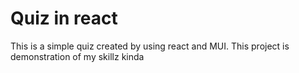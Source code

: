 # Quiz in react

This is a simple quiz created by using react and MUI.
This project is demonstration of my skillz kinda
